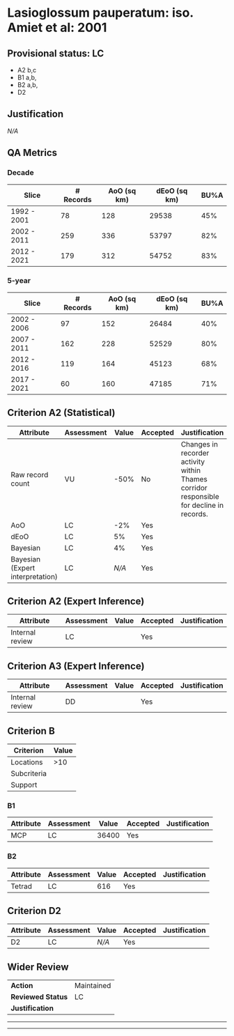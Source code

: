 # Lasioglossum pauperatum: iso. Amiet et al: 2001
## Provisional status: LC
- A2 b,c
- B1 a,b, 
- B2 a,b, 
- D2

## Justification
*N/A*
## QA Metrics
### Decade
| Slice | # Records | AoO (sq km) | dEoO (sq km) |BU%A |
|---|---|---|---|---|
|1992 - 2001|78|128|29538|45%|
|2002 - 2011|259|336|53797|82%|
|2012 - 2021|179|312|54752|83%|
### 5-year
| Slice | # Records | AoO (sq km) | dEoO (sq km) |BU%A |
|---|---|---|---|---|
|2002 - 2006|97|152|26484|40%|
|2007 - 2011|162|228|52529|80%|
|2012 - 2016|119|164|45123|68%|
|2017 - 2021|60|160|47185|71%|
## Criterion A2 (Statistical)
|Attribute|Assessment|Value|Accepted|Justification
|---|---|---|---|---|
|Raw record count|VU|-50%|No|Changes in recorder activity within Thames corridor responsible for decline in records.|
|AoO|LC|-2%|Yes||
|dEoO|LC|5%|Yes||
|Bayesian|LC|4%|Yes||
|Bayesian (Expert interpretation)|LC|*N/A*|Yes||
## Criterion A2 (Expert Inference)
|Attribute|Assessment|Value|Accepted|Justification
|---|---|---|---|---|
|Internal review|LC||Yes||
## Criterion A3 (Expert Inference)
|Attribute|Assessment|Value|Accepted|Justification
|---|---|---|---|---|
|Internal review|DD||Yes||
## Criterion B
|Criterion| Value|
|---|---|
|Locations|>10|
|Subcriteria||
|Support||
### B1
|Attribute|Assessment|Value|Accepted|Justification
|---|---|---|---|---|
|MCP|LC|36400|Yes||
### B2
|Attribute|Assessment|Value|Accepted|Justification
|---|---|---|---|---|
|Tetrad|LC|616|Yes||
## Criterion D2
|Attribute|Assessment|Value|Accepted|Justification
|---|---|---|---|---|
|D2|LC|*N/A*|Yes||
## Wider Review
|  |  |
|---|---|
|**Action**|Maintained|
|**Reviewed Status**|LC|
|**Justification**||
---
 ---
 <br><br>
